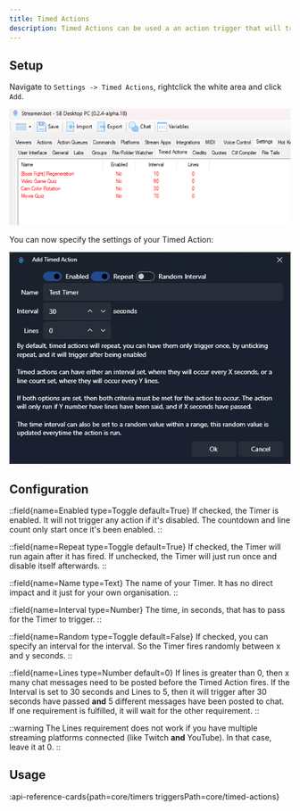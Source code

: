 ```yaml
---
title: Timed Actions
description: Timed Actions can be used a an action trigger that will trigger after a specified time interval and/or line count.
---
```


## Setup
Navigate to `Settings -> Timed Actions`, rightclick the white area and click `Add`.

![Timed Actions Navigation](assets/timed-actions-2.png)

You can now specify the settings of your Timed Action:

![Timed Actions Settings](assets/timed-actions-1.png)

## Configuration

::field{name=Enabled type=Toggle default=True}
If checked, the Timer is enabled. It will not trigger any action if it's disabled. The countdown and line count only start once it's been enabled.
::

::field{name=Repeat type=Toggle default=True}
If checked, the Timer will run again after it has fired. If unchecked, the Timer will just run once and disable itself afterwards.
::

::field{name=Name type=Text}
The name of your Timer. It has no direct impact and it just for your own organisation.
::

::field{name=Interval type=Number}
The time, in seconds, that has to pass for the Timer to trigger.
::

::field{name=Random type=Toggle default=False}
If checked, you can specify an interval for the interval. So the Timer fires randomly between x and y seconds.
::

::field{name=Lines type=Number default=0}
If lines is greater than 0, then x many chat messages need to be posted before the Timed Action fires. If the Interval is set to 30 seconds and Lines to 5, then it will trigger after 30 seconds have passed **and** 5 different messages have been posted to chat. If one requirement is fulfilled, it will wait for the other requirement.
::

::warning
The Lines requirement does not work if you have multiple streaming platforms connected (like Twitch **and** YouTube). In that case, leave it at 0.
::


## Usage
:api-reference-cards{path=core/timers triggersPath=core/timed-actions}
